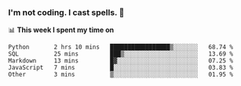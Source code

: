### I'm not coding. I cast spells. 🎩

📊 **This week I spent my time on**
<!--START_SECTION:waka-->
```text
Python       2 hrs 10 mins   █████████████████▒░░░░░░░   68.74 % 
SQL          25 mins         ███▒░░░░░░░░░░░░░░░░░░░░░   13.69 % 
Markdown     13 mins         █▓░░░░░░░░░░░░░░░░░░░░░░░   07.25 % 
JavaScript   7 mins          █░░░░░░░░░░░░░░░░░░░░░░░░   03.83 % 
Other        3 mins          ▒░░░░░░░░░░░░░░░░░░░░░░░░   01.95 % 
```
<!--END_SECTION:waka-->
